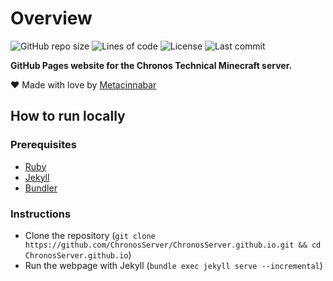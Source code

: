 # Overview
![GitHub repo size](https://img.shields.io/github/repo-size/ChronosServer/ChronosServer.github.io)
![Lines of code](https://img.shields.io/tokei/lines/github/ChronosServer/ChronosServer.github.io)
![License](https://img.shields.io/github/license/ChronosServer/ChronosServer.github.io)
![Last commit](https://img.shields.io/github/last-commit/ChronosServer/ChronosServer.github.io)

**GitHub Pages website for the Chronos Technical Minecraft server.**

❤️ Made with love by [Metacinnabar](https://github.com/Metacinnabar)

## How to run locally
### Prerequisites
 - [Ruby](https://www.ruby-lang.org/en/documentation/installation/)
 - [Jekyll](https://jekyllrb.com/docs/installation/)
 - [Bundler](https://bundler.io/)
### Instructions
 - Clone the repository (`git clone https://github.com/ChronosServer/ChronosServer.github.io.git && cd ChronosServer.github.io`)
 - Run the webpage with Jekyll (`bundle exec jekyll serve --incremental`)
